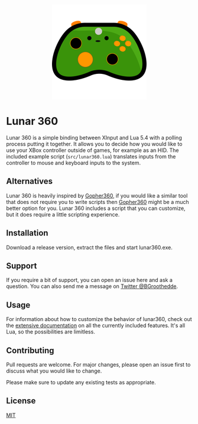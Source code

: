 <p align="center"><img src="./icon/icon-face.svg" width="256" alt="Lunar 360 Logo displaying a controller with a face" /></p>

# Lunar 360

Lunar 360 is a simple binding between XInput and Lua 5.4 with a polling process putting it together. It allows you to decide how you would like to use your XBox controller outside of games, for example as an HID. The included example script (`src/lunar360.lua`) translates inputs from the controller to mouse and keyboard inputs to the system.

## Alternatives
Lunar 360 is heavily inspired by [Gopher360][2], if you would like a similar tool that does not require you to write scripts then [Gopher360][2] might be a much better option for you. Lunar 360 includes a script that you can customize, but it does require a little scripting experience.

## Installation

Download a release version, extract the files and start lunar360.exe. 

## Support 

If you require a bit of support, you can open an issue here and ask a question. You can also send me a message on [Twitter @BGroothedde][3].

## Usage

For information about how to customize the behavior of lunar360, check out the [extensive documentation][4] on all the currently included features. It's all Lua, so the possibilities are limitless. 

## Contributing

Pull requests are welcome. For major changes, please open an issue first
to discuss what you would like to change.

Please make sure to update any existing tests as appropriate.

## License

[MIT][2]

[1]: https://choosealicense.com/licenses/mit/
[2]: https://github.com/Tylemagne/Gopher360
[3]: https://twitter.com/BGroothedde
[4]: #